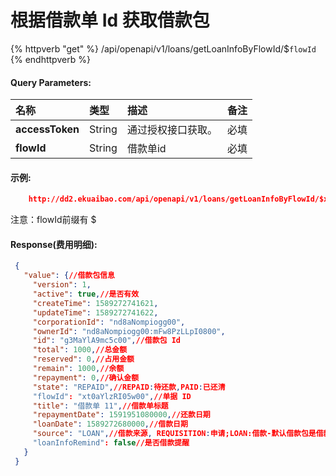 # 根据借款单 Id 获取借款包

{% httpverb "get" %} /api/openapi/v1/loans/getLoanInfoByFlowId/$`flowId` {% endhttpverb %}

#### Query Parameters:

| 名称       | 类型    | 描述                                                |备注   |
| :--------- | :------ | :-------------------------------------------------- |:----  |
| **accessToken** | String  |通过授权接口获取。      |必填    |
| **flowId** | String  |借款单id       |必填    |

#### 示例:
```json
	http://dd2.ekuaibao.com/api/openapi/v1/loans/getLoanInfoByFlowId/$xt0aYlzRI05w00?accessToken=sbEaYlxJkY2Q00

```
注意：flowId前缀有 $

#### Response(费用明细):
```json
 {
   "value": {//借款包信息
     "version": 1,
     "active": true,//是否有效
     "createTime": 1589272741621,
     "updateTime": 1589272741622,
     "corporationId": "nd8aNompiogg00",
     "ownerId": "nd8aNompiogg00:mFw8PzLLpI0800",
     "id": "g3MaYlA9mc5c00",//借款包 Id
     "total": 1000,//总金额
     "reserved": 0,//占用金额
     "remain": 1000,//余额
     "repayment": 0,//确认金额
     "state": "REPAID",//REPAID:待还款,PAID:已还清
     "flowId": "xt0aYlzRI05w00",//单据 ID
     "title": "借款单 11",//借款单标题
     "repaymentDate": 1591951080000,//还款日期
     "loanDate": 1589272680000,//借款日期
     "source": "LOAN",//借款来源, REQUISITION:申请;LOAN:借款-默认借款包是借款生成的
     "loanInfoRemind": false//是否借款提醒
   }
 }

```







